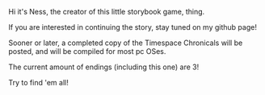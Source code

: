 Hi it's Ness, the creator of this little storybook game, thing.

If you are interested in continuing the story, stay tuned on my github page!

Sooner or later, a completed copy of the Timespace Chronicals will be posted, and will be compiled for most pc OSes.

The current amount of endings (including this one) are 3!

Try to find 'em all!
